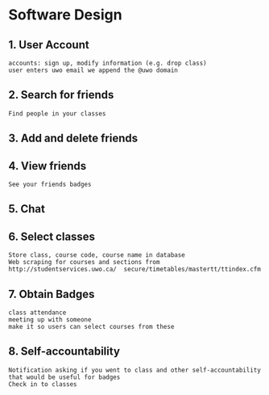 # Software Design

## 1. User Account 
	accounts: sign up, modify information (e.g. drop class)  
	user enters uwo email we append the @uwo domain  

## 2. Search for friends
	Find people in your classes  

## 3. Add and delete friends

## 4. View friends
	See your friends badges  

## 5. Chat

## 6. Select classes
	Store class, course code, course name in database  
	Web scraping for courses and sections from http://studentservices.uwo.ca/  secure/timetables/mastertt/ttindex.cfm  

## 7. Obtain Badges
	class attendance  
	meeting up with someone  
	make it so users can select courses from these  

## 8. Self-accountability
	Notification asking if you went to class and other self-accountability that would be useful for badges  
	Check in to classes  

